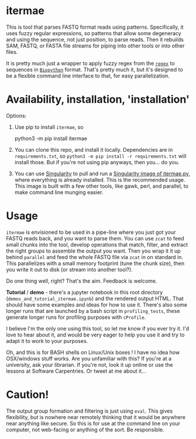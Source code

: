 # itermae

This is tool that parses FASTQ format reads using patterns. 
Specifically, it uses fuzzy regular expressions, so patterns that allow some
degeneracy and using the sequence, not just position, to parse reads.
Then it rebuilds SAM, FASTQ, or FASTA file streams for piping into other tools
or into other files.

It is pretty much just a wrapper to apply fuzzy regex from the 
[`regex`](https://pypi.org/project/regex/)
to sequences in 
[`Biopython`](https://pypi.org/project/biopython/) 
format. That's pretty much it, but it's designed
to be a flexible command line interface to that, for easy parallelization.

# Availability, installation, 'installation'

Options:

1. Use pip to install `itermae`, so 

    python3 -m pip install itermae

1. You can clone this repo, and install it locally. Dependencies are in
    `requirements.txt`, so 
    `python3 -m pip install -r requirements.txt` will install those.
    But if you're not using pip anyways, then you... do you.

1. You can use [Singularity](https://syslab.org) to pull and run a 
    [Singularity image of itermae.py](https://singularity-hub.org/collections/4537), 
    where everything is already installed.
    This is the recommended usage. This image is built with a few other tools,
    like gawk, perl, and parallel, to make command line munging easier.

# Usage

`itermae` is envisioned to be used in a pipe-line where you just got your
FASTQ reads back, and you want to parse them. You can use `zcat` to feed
small chunks into the tool, develop operations that match, filter, and extract
the right groups to assemble the output you want. Then you wrap it it up behind
`parallel` and feed the whole FASTQ file via `zcat` in on standard in.
This parallelizes with a small memory footprint (tune the chunk size), then
you write it out to disk (or stream into another tool?).

Do one thing well, right? That's the aim. Feedback is welcome.

**Tutorial** / **demo**  - there's a jupyter notebook in this root directory
(`demos_and_tutorial_itermae.ipynb`) and the rendered output HTML.
That should have some examples and ideas for how to use it.
There's also some longer runs that are launched by a bash script in
`profiling_tests`, these generate longer runs for profiling purposes
with `cProfile`.

I believe I'm the only one using this tool, so let me know if you ever try it.
I'd love to hear about it, and would be very eager to help you use it and
try to adapt it to work to your purposes. 

Oh, and this is for BASH shells on Linux/Unix boxes ! I have no idea how
OSX/windows stuff works. Are you unfamiliar with this? If you're at a 
university, ask your librarian. If you're not, look it up online or use the
lessons at Software Carpentries. Or tweet at me about it...

# Caution!

The output group formation and filtering is just using `eval`. This gives
flexibility, but is nowhere near remotely thinking that it would be anywhere
near anything like secure. So this is for use at the command line on your
computer, not web-facing or anything of the sort. Be responsible.
